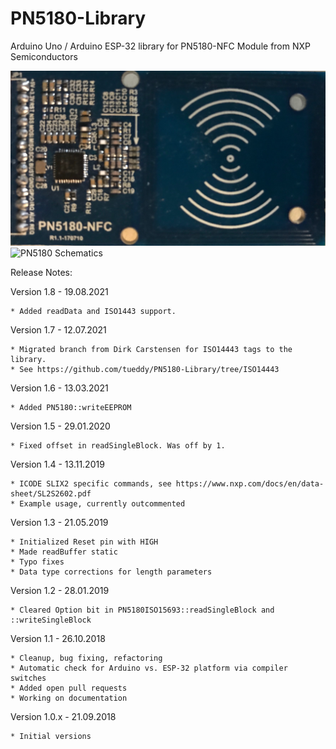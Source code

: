 # PN5180-Library

Arduino Uno / Arduino ESP-32 library for PN5180-NFC Module from NXP Semiconductors

![PN5180-NFC module](./doc/PN5180-NFC.png)
![PN5180 Schematics](./doc/FritzingLayout.jpg)

Release Notes:

Version 1.8 - 19.08.2021

	* Added readData and ISO1443 support.
	
Version 1.7 - 12.07.2021

	* Migrated branch from Dirk Carstensen for ISO14443 tags to the library.
	* See https://github.com/tueddy/PN5180-Library/tree/ISO14443

Version 1.6 - 13.03.2021

	* Added PN5180::writeEEPROM

Version 1.5 - 29.01.2020

	* Fixed offset in readSingleBlock. Was off by 1.

Version 1.4 - 13.11.2019

	* ICODE SLIX2 specific commands, see https://www.nxp.com/docs/en/data-sheet/SL2S2602.pdf
	* Example usage, currently outcommented

Version 1.3 - 21.05.2019

	* Initialized Reset pin with HIGH
	* Made readBuffer static
	* Typo fixes
	* Data type corrections for length parameters

Version 1.2 - 28.01.2019

	* Cleared Option bit in PN5180ISO15693::readSingleBlock and ::writeSingleBlock

Version 1.1 - 26.10.2018

	* Cleanup, bug fixing, refactoring
	* Automatic check for Arduino vs. ESP-32 platform via compiler switches
	* Added open pull requests
	* Working on documentation

Version 1.0.x - 21.09.2018

	* Initial versions
